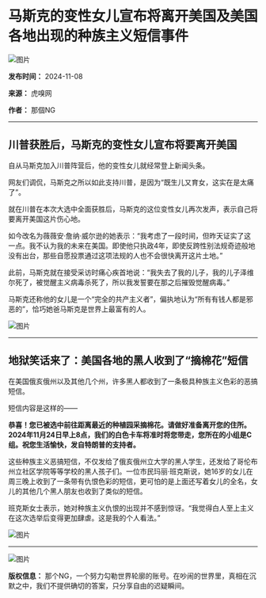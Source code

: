 # 马斯克的变性女儿宣布将离开美国及美国各地出现的种族主义短信事件

![图片](https://img.huxiucdn.com/article/content/201903/28/154451850467.png)

**发布时间：** 2024-11-08

**来源：** 虎嗅网

**作者：** 那個NG

---

## **川普获胜后，马斯克的变性女儿宣布将要离开美国**

自从马斯克加入川普阵营后，他的变性女儿就经常登上新闻头条。

网友们调侃，马斯克之所以如此支持川普，是因为“既生儿又育女，这实在是太痛了”。

就在川普在本次大选中全面获胜后，马斯克的这位变性女儿再次发声，表示自己将要离开美国这片伤心地。

如今改名为薇薇安·詹纳·威尔逊的她表示：“我考虑了一段时间，但昨天证实了这一点。我不认为我的未来在美国。即使他只执政4年，即使反跨性别法规奇迹般地没有出台，那些自愿投票通过这项法规的人也不会很快离开这片土地。”

此前，马斯克就在接受采访时痛心疾首地说：“我失去了我的儿子，我的儿子泽维尔死了，被觉醒主义病毒杀死了，所以我发誓要在那之后摧毁觉醒病毒。”

马斯克还称他的女儿是一个“完全的共产主义者”，偏执地认为“所有有钱人都是邪恶的”，恰巧她爸马斯克是世界上最富有的人。

![图片](https://img.huxiucdn.com/img/brief_content/202411/08/175501279997.png)

---

## **地狱笑话来了：美国各地的黑人收到了“摘棉花”短信**

在美国俄亥俄州以及其他几个州，许多黑人都收到了一条极具种族主义色彩的恶搞短信。

短信内容是这样的——

**恭喜！您已被选中前往距离最近的种植园采摘棉花。请做好准备离开您的住所。2024年11月24日早上8点，我们的白色卡车将准时将您带走，您所在的小组是C组。祝您生活愉快，发自特朗普的支持者。**

这些种族主义恶搞短信，不仅发给了俄亥俄州立大学的黑人学生，还发给了哥伦布州立社区学院等等学校的黑人孩子们。一位市民玛丽·班克斯说，她16岁的女儿在周三晚上收到了一条带有仇恨色彩的短信，更可怕的是上面还写着女儿的全名，女儿的其他几个黑人朋友也收到了类似的短信。

班克斯女士表示，她对种族主义仇恨的出现并不感到惊讶。“我觉得白人至上主义在这次选举后变得更加肆虐。这是我的个人看法。”

![图片](https://img.huxiucdn.com/img/brief_content/202411/08/175507125145.png)

---

![图片](https://img.huxiucdn.com/img/vest/202203/08/200026801709.jpg)

**版权信息：** 那个NG，一个努力勾勒世界轮廓的账号。在吵闹的世界里，真相在沉默之中，我们不提供确切的答案，只分享自由的迟疑瞬间。
<!-- tcd_original_link https://m.huxiu.com/brief/205468.html -->
